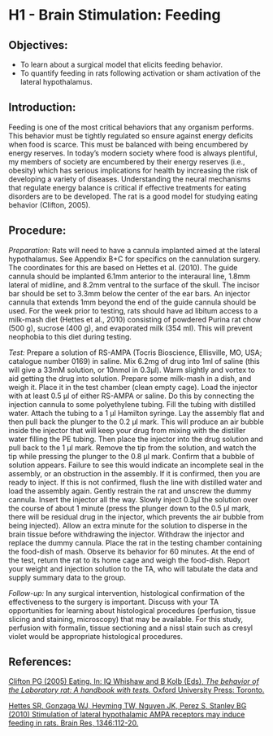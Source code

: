 # H1 - Brain Stimulation: Feeding

## Objectives:

* To learn about a surgical model that elicits feeding behavior.
* To quantify feeding in rats following activation or sham activation of the lateral hypothalamus.

## Introduction:

Feeding is one of the most critical behaviors that any organism performs. This behavior must be tightly regulated so ensure against energy deficits when food is scarce. This must be balanced with being encumbered by energy reserves. In today’s modern society where food is always plentiful, my members of society are encumbered by their energy reserves \(i.e., obesity\) which has serious implications for health by increasing the risk of developing a variety of diseases. Understanding the neural mechanisms that regulate energy balance is critical if effective treatments for eating disorders are to be developed. The rat is a good model for studying eating behavior \(Clifton, 2005\).

## Procedure:

_Preparation:_ Rats will need to have a cannula implanted aimed at the lateral hypothalamus. See Appendix B+C for specifics on the cannulation surgery. The coordinates for this are based on Hettes et al. \(2010\). The guide cannula should be implanted 6.1mm anterior to the interaural line, 1.8mm lateral of midline, and 8.2mm ventral to the surface of the skull. The incisor bar should be set to 3.3mm below the center of the ear bars. An injector cannula that extends 1mm beyond the end of the guide cannula should be used. For the week prior to testing, rats should have ad libitum access to a milk-mash diet \(Hettes et al., 2010\) consisting of powdered Purina rat chow \(500 g\), sucrose \(400 g\), and evaporated milk \(354 ml\). This will prevent neophobia to this diet during testing.

_Test:_ Prepare a solution of RS-AMPA \(Tocris Bioscience, Ellisville, MO, USA; catalogue number 0169\) in saline. Mix 6.2mg of drug into 1ml of saline \(this will give a 33mM solution, or 10nmol in 0.3µl\). Warm slightly and vortex to aid getting the drug into solution. Prepare some milk-mash in a dish, and weigh it. Place it in the test chamber \(clean empty cage\). Load the injector with at least 0.5 µl of either RS-AMPA or saline. Do this by connecting the injection cannula to some polyethylene tubing. Fill the tubing with distilled water. Attach the tubing to a 1 µl Hamilton syringe. Lay the assembly flat and then pull back the plunger to the 0.2 µl mark. This will produce an air bubble inside the injector that will keep your drug from mixing with the distiller water filling the PE tubing. Then place the injector into the drug solution and pull back to the 1 µl mark. Remove the tip from the solution, and watch the tip while pressing the plunger to the 0.8 µl mark. Confirm that a bubble of solution appears. Failure to see this would indicate an incomplete seal in the assembly, or an obstruction in the assembly. If it is confirmed, then you are ready to inject. If this is not confirmed, flush the line with distilled water and load the assembly again. Gently restrain the rat and unscrew the dummy cannula. Insert the injector all the way. Slowly inject 0.3µl the solution over the course of about 1 minute \(press the plunger down to the 0.5 µl mark, there will be residual drug in the injector, which prevents the air bubble from being injected\). Allow an extra minute for the solution to disperse in the brain tissue before withdrawing the injector. Withdraw the injector and replace the dummy cannula. Place the rat in the testing chamber containing the food-dish of mash. Observe its behavior for 60 minutes. At the end of the test, return the rat to its home cage and weigh the food-dish. Report your weight and injection solution to the TA, who will tabulate the data and supply summary data to the group.

_Follow-up:_ In any surgical intervention, histological confirmation of the effectiveness to the surgery is important. Discuss with your TA opportunities for learning about histological procedures \(perfusion, tissue slicing and staining, microscopy\) that may be available. For this study, perfusion with formalin, tissue sectioning and a nissl stain such as cresyl violet would be appropriate histological procedures.

## References:

[Clifton PG \(2005\) Eating. In: IQ Whishaw and B Kolb \(Eds\), _The behavior of the Laboratory rat: A handbook with tests._ Oxford University Press: Toronto.](https://www.researchgate.net/publication/255662684_The_Behavior_of_the_Laboratory_Rat)

[Hettes SR, Gonzaga WJ, Heyming TW, Nguyen JK, Perez S, Stanley BG \(2010\) Stimulation of lateral hypothalamic AMPA receptors may induce feeding in rats. Brain Res, 1346:112-20.](https://www.ncbi.nlm.nih.gov/pubmed/20580634)

